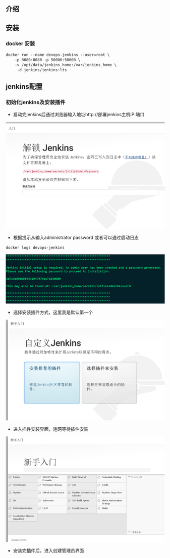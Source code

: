 ## 介绍

## 安装

### docker 安装

```
docker run --name devops-jenkins --user=root \
    -p 8080:8080 -p 50000:50000 \
    -v /opt/data/jenkins_home:/var/jenkins_home \
     -d jenkins/jenkins:lts
```

## jenkins配置

### 初始化jenkins及安装插件

* 启动完jenkins后通过浏览器输入地址http://部署jenkins主机IP:端口

  
![](/assets/dazj-1.png)

* 根据提示从输入administrator password 或者可以通过启动日志



```
docker logs devops-jenkins
```

![](/assets/dazj-2.png)

* 选择安装插件方式，这里我是默认第一个

  
![](/assets/dazj-3.png)

* 进入插件安装界面，连网等待插件安装

![](/assets/dazj-4.png)  


* 安装完插件后，进入创建管理员界面

  


